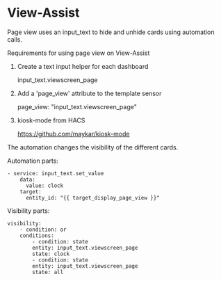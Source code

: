 # View-Assist

Page view uses an input_text to hide and unhide cards using automation calls.

Requirements for using page view on View-Assist

1. Create a text input helper for each dashboard  

    input_text.viewscreen_page


2. Add a 'page_view' attribute to the template sensor

    page_view: "input_text.viewscreen_page"


3. kiosk-mode from HACS

    https://github.com/maykar/kiosk-mode


The automation changes the visibility of the different cards.

Automation parts:

```
- service: input_text.set_value
    data:
      value: clock
    target:
      entity_id: "{{ target_display_page_view }}"
```

Visibility parts:

    visibility:
        - condition: or
        conditions:
            - condition: state
            entity: input_text.viewscreen_page
            state: clock
            - condition: state
            entity: input_text.viewscreen_page
            state: all    

